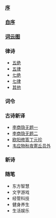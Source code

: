 ### [序](xu.md)
### [自序](zi_xu.md)
### [词云图](word_cloud.md)
### 律诗
- [五绝](wu_jue/README.md)
- [五律](wu_lv/README.md)
- [七绝](qi_jue/README.md)
- [七律](qi_lv/README.md)
- [其他](other.md)

### 词令
### 古诗新译
- [李商隐无题一](translate/01.md)
- [李商隐无题二](translate/02.md)
- [欧阳修答丁元珍](translate/03.md)
- [韦应物秋夜寄丘员外](translate/04.md)

### 新诗
### 随笔
- 东方智慧
- 文字游戏
- 经管科技
- 健身养生
- 生活娱乐
